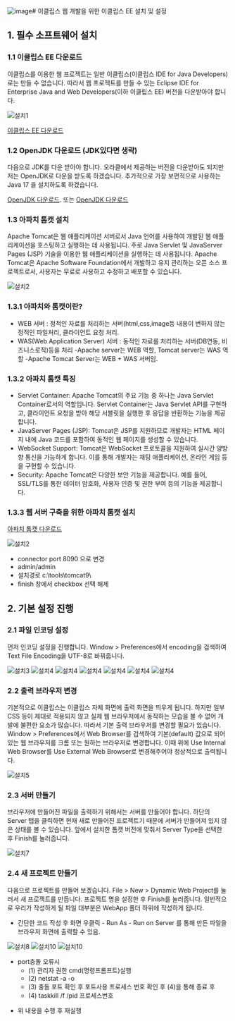 ![image](https://github.com/leeapgil/study-summary/assets/36579880/5a11f818-5810-4620-ae22-d41f612fcd3c)# 이클립스 웹 개발을 위한 이클립스 EE 설치 및 설정

## 1. 필수 소프트웨어 설치
### 1.1 이클립스 EE 다운로드
이클립스를 이용한 웹 프로젝트는 일반 이클립스(이클립스 IDE for Java Developers)로는 만들 수 없습니다. 따라서 웹 프로젝트를 만들 수 있는 Eclipse IDE for Enterprise Java and Web Developers(이하 이클립스 EE) 버전을 다운받아야 합니다.

![설치1](https://github.com/leeapgil/study-summary/blob/master/img/setting1.PNG)

[이클립스 EE 다운로드](https://www.eclipse.org/downloads/packages/release/2021-03/r)

### 1.2 OpenJDK 다운로드 (JDK있다면 생략)

다음으로 JDK를 다운 받아야 합니다. 오라클에서 제공하는 버전을 다운받아도 되지만 저는 OpenJDK로 다운을 받도록 하겠습니다. 추가적으로 가장 보편적으로 사용하는 Java 17 을 설치하도록 하겠습니다.

[OpenJDK 다운로드](https://adoptium.net/).
또는 
[OpenJDK 다운로드](https://www.oracle.com/java/technologies/downloads/)

### 1.3 아파치 톰캣 설치

Apache Tomcat은 웹 애플리케이션 서버로서 Java 언어를 사용하여 개발된 웹 애플리케이션을 호스팅하고 실행하는 데 사용됩니다. 주로 Java Servlet 및 JavaServer Pages (JSP) 기술을 이용한 웹 애플리케이션을 실행하는 데 사용됩니다. Apache Tomcat은 Apache Software Foundation에서 개발하고 유지 관리하는 오픈 소스 프로젝트로서, 사용자는 무료로 사용하고 수정하고 배포할 수 있습니다.

![설치2](https://github.com/leeapgil/study-summary/blob/master/img/setting2-1.PNG)

### 1.3.1 아파치와 톰캣이란?

- WEB 서버 : 정적인 자료를 처리하는 서버(html,css,image등 내용이 변하지 않는 정적인 파일처리, 클라이언트 요청 처리.
- WAS(Web Application Server) 서버 : 동적인 자료를 처리하는 서버(DB연동, 비즈니스로직)등을 처리
  -Apache server는 WEB 역할, Tomcat server는 WAS 역할
  -Apache Tomcat Server는 WEB + WAS 서버임.
  
### 1.3.2 아파치 톰캣 특징
- Servlet Container: Apache Tomcat의 주요 기능 중 하나는 Java Servlet Container로서의 역할입니다. Servlet Container는 Java Servlet API를 구현하고, 클라이언트 요청을 받아 해당 서블릿을 실행한 후 응답을 반환하는 기능을 제공합니다.
- JavaServer Pages (JSP): Tomcat은 JSP를 지원하므로 개발자는 HTML 페이지 내에 Java 코드를 포함하여 동적인 웹 페이지를 생성할 수 있습니다.
- WebSocket Support: Tomcat은 WebSocket 프로토콜을 지원하여 실시간 양방향 통신을 가능하게 합니다. 이를 통해 개발자는 채팅 애플리케이션, 온라인 게임 등을 구현할 수 있습니다.
- Security: Apache Tomcat은 다양한 보안 기능을 제공합니다. 예를 들어, SSL/TLS를 통한 데이터 암호화, 사용자 인증 및 권한 부여 등의 기능을 제공합니다.
### 1.3.3 웹 서버 구축을 위한 아파치 톰캣 설치 

[아파치 톰캣 다운로드](https://tomcat.apache.org/download-90.cgi)

![설치2](https://github.com/leeapgil/study-summary/blob/master/img/setting2.PNG)

- connector port 8090 으로 변경
- admin/admin
- 설치경로 c:\tools\tomcat9\ 
- finish 창에서 checkbox 선택 해제

## 2. 기본 설정 진행

### 2.1 파일 인코딩 설정

먼저 인코딩 설정을 진행합니다. Window > Preferences에서 encoding을 검색하여 Text File Encoding을 UTF-8로 바꿔줍니다.

![설치3](https://github.com/leeapgil/study-summary/blob/master/img/setting3.PNG)
![설치4](https://github.com/leeapgil/study-summary/blob/master/img/setting4.PNG)
![설치4](https://github.com/leeapgil/study-summary/blob/master/img/setting4-1.PNG)
![설치4](https://github.com/leeapgil/study-summary/blob/master/img/setting4-2.PNG)
![설치4](https://github.com/leeapgil/study-summary/blob/master/img/setting4-3.PNG)
![설치4](https://github.com/leeapgil/study-summary/blob/master/img/setting4-4.PNG)
![설치4](https://github.com/leeapgil/study-summary/blob/master/img/setting4-5.PNG)

### 2.2 출력 브라우저 변경

기본적으로 이클립스는 이클립스 자체 화면에 출력 화면을 띄우게 됩니다. 하지만 일부 CSS 등이 제대로 적용되지 않고 실제 웹 브라우저에서 동작하는 모습을 볼 수 없어 개발에 불편한 요소가 많습니다. 따라서 기본 출력 브라우저를 변경할 필요가 있습니다. Window > Preferences에서 Web Browser를 검색하여 기본(default) 값으로 되어있는 웹 브라우저를 크롬 또는 원하는 브라우저로 변경합니다. 이때 위에 Use Internal Web Browser를 Use External Web Browser로 변경해주어야 정상적으로 출력됩니다.

![설치5](https://github.com/leeapgil/study-summary/blob/master/img/setting5.PNG)

### 2.3 서버 만들기

브라우저에 만들어진 파일을 출력하기 위해서는 서버를 만들어야 합니다. 하단의 Server 탭을 클릭하면 현재 새로 만들어진 프로젝트기 때문에 서버가 만들어져 있지 않은 상태를 볼 수 있습니다. 앞에서 설치한 톰캣 버전에 맞춰서 Server Type을 선택한 후 Finish를 눌러줍니다.

![설치7](https://github.com/leeapgil/study-summary/blob/master/img/setting7.PNG)

### 2.4 새 프로젝트 만들기

다음으로 프로젝트를 만들어 보겠습니다. File > New > Dynamic Web Project를 눌러서 새 프로젝트를 만듭니다. 프로젝트 명을 설정한 후 Finish를 눌러줍니다. 일반적으로 우리가 작성하게 될 파일 대부분은 WebApp 폴더 하위에 작성하게 됩니다.

- 간단한 코드 작성 후 화면 우클릭 - Run As - Run on Server 를 통해 만든 파일을 브라우저 화면에 출력할 수 있음.

![설치8](https://github.com/leeapgil/study-summary/blob/master/img/setting8.PNG)
![설치10](https://github.com/leeapgil/study-summary/blob/master/img/setting10.PNG)
![설치10](https://github.com/leeapgil/study-summary/blob/master/img/setting11.PNG)

- port충돌 오류시
  + (1) 관리자 권한 cmd(명령프롬프트)실행
  + (2) netstat -a -o
  + (3) 충돌 포트 확인 후 포트사용 프로세스 번호 확인 후 (4)을 통해 종료 후 
  + (4) taskkill /f /pid 프로세스번호
* 위 내용을 수행 후 재실행 





